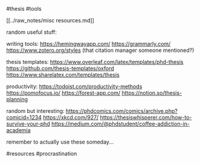 #thesis
#tools

[[../raw_notes/misc resources.md]]

random useful stuff:

writing tools:
https://hemingwayapp.com/
https://grammarly.com/
https://www.zotero.org/styles
(that citation manager someone mentioned?)

thesis templates:
https://www.overleaf.com/latex/templates/phd-thesis
https://github.com/thesis-templates/oxford
https://www.sharelatex.com/templates/thesis

productivity:
https://todoist.com/productivity-methods
https://pomofocus.io/
https://forest-app.com/
https://notion.so/thesis-planning

random but interesting:
https://phdcomics.com/comics/archive.php?comicid=1234
https://xkcd.com/927/
https://thesiswhisperer.com/how-to-survive-your-phd
https://medium.com/@phdstudent/coffee-addiction-in-academia

remember to actually use these someday...

#resources #procrastination 